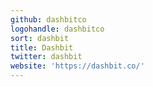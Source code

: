 ```yaml
---
github: dashbitco
logohandle: dashbitco
sort: dashbit
title: Dashbit
twitter: dashbit
website: 'https://dashbit.co/'
---
```

